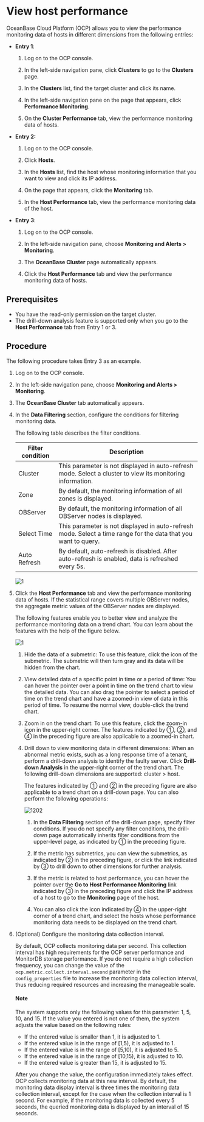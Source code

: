 # View host performance

OceanBase Cloud Platform (OCP) allows you to view the performance monitoring data of hosts in different dimensions from the following entries:

* **Entry 1**:

   1. Log on to the OCP console.

   2. In the left-side navigation pane, click **Clusters** to go to the **Clusters** page.

   3. In the **Clusters** list, find the target cluster and click its name.

   4. In the left-side navigation pane on the page that appears, click **Performance Monitoring**.

   5. On the **Cluster Performance** tab, view the performance monitoring data of hosts.

* **Entry 2:**

   1. Log on to the OCP console.

   2. Click **Hosts**.

   3. In the **Hosts** list, find the host whose monitoring information that you want to view and click its IP address.

   4. On the page that appears, click the **Monitoring** tab.

   5. In the **Host Performance** tab, view the performance monitoring data of the host.

* **Entry 3**:

   1. Log on to the OCP console.

   2. In the left-side navigation pane, choose **Monitoring and Alerts > Monitoring**.

   3. The **OceanBase Cluster** page automatically appears.

   4. Click the **Host Performance** tab and view the performance monitoring data of hosts.

## Prerequisites

* You have the read-only permission on the target cluster.
* The drill-down analysis feature is supported only when you go to the **Host Performance** tab from Entry 1 or 3.

## Procedure

The following procedure takes Entry 3 as an example.

1. Log on to the OCP console.

2. In the left-side navigation pane, choose **Monitoring and Alerts > Monitoring**.

3. The **OceanBase Cluster** tab automatically appears.

4. In the **Data Filtering** section, configure the conditions for filtering monitoring data.

   The following table describes the filter conditions.

   | Filter condition | Description |
   |---------------|---------|
   | Cluster | This parameter is not displayed in auto-refresh mode. Select a cluster to view its monitoring information.  |
   | Zone | By default, the monitoring information of all zones is displayed.  |
   | OBServer | By default, the monitoring information of all OBServer nodes is displayed.  |
   | Select Time | This parameter is not displayed in auto-refresh mode.  Select a time range for the data that you want to query.  |
   | Auto Refresh | By default, auto-refresh is disabled. After auto-refresh is enabled, data is refreshed every 5s.  |

   ![1](https://obbusiness-private.oss-cn-shanghai.aliyuncs.com/doc/img/ocp/420/%E9%9B%86%E7%BE%A4%E7%9B%91%E6%8E%A7-1.png)

5. Click the **Host Performance** tab and view the performance monitoring data of hosts. If the statistical range covers multiple OBServer nodes, the aggregate metric values of the OBServer nodes are displayed.

   The following features enable you to better view and analyze the performance monitoring data on a trend chart. You can learn about the features with the help of the figure below.

   ![1](https://help-static-aliyun-doc.aliyuncs.com/assets/img/en-US/0214633561/p440402.png)

   1. Hide the data of a submetric: To use this feature, click the icon of the submetric. The submetric will then turn gray and its data will be hidden from the chart.

   2. View detailed data of a specific point in time or a period of time: You can hover the pointer over a point in time on the trend chart to view the detailed data. You can also drag the pointer to select a period of time on the trend chart and have a zoomed-in view of data in this period of time. To resume the normal view, double-click the trend chart.

   3. Zoom in on the trend chart: To use this feature, click the zoom-in icon in the upper-right corner. The features indicated by ①, ②, and ④ in the preceding figure are also applicable to a zoomed-in chart.

   4. Drill down to view monitoring data in different dimensions: When an abnormal metric exists, such as a long response time of a tenant, perform a drill-down analysis to identify the faulty server. Click **Drill-down Analysis** in the upper-right corner of the trend chart. The following drill-down dimensions are supported: cluster > host.

      The features indicated by ① and ② in the preceding figure are also applicable to a trend chart on a drill-down page. You can also perform the following operations:

      ![1202](https://obbusiness-private.oss-cn-shanghai.aliyuncs.com/doc/img/ocp/420/%E4%B8%BB%E6%9C%BA%E7%9B%91%E6%8E%A7-1.png)

      1. In the **Data Filtering** section of the drill-down page, specify filter conditions. If you do not specify any filter conditions, the drill-down page automatically inherits filter conditions from the upper-level page, as indicated by ① in the preceding figure.

      2. If the metric has submetrics, you can view the submetrics, as indicated by ② in the preceding figure, or click the link indicated by ③ to drill down to other dimensions for further analysis.

      3. If the metric is related to host performance, you can hover the pointer over the **Go to Host Performance Monitoring** link indicated by ③ in the preceding figure and click the IP address of a host to go to the **Monitoring** page of the host.  

      4. You can also click the icon indicated by ④ in the upper-right corner of a trend chart, and select the hosts whose performance monitoring data needs to be displayed on the trend chart.

6. (Optional) Configure the monitoring data collection interval.

   By default, OCP collects monitoring data per second. This collection interval has high requirements for the OCP server performance and MonitorDB storage performance. If you do not require a high collection frequency, you can change the value of the `ocp.metric.collect.interval.second` parameter in the `config_properties` file to increase the monitoring data collection interval, thus reducing required resources and increasing the manageable scale.

   <main id="notice" type='explain'>
    <h4>Note</h4>
    <p>The system supports only the following values for this parameter: 1, 5, 10, and 15. If the value you entered is not one of them, the system adjusts the value based on the following rules:</p>
    <ul>
    <li>If the entered value is smaller than 1, it is adjusted to 1. </li>
    <li>If the entered value is in the range of [1,5), it is adjusted to 1. </li>
    <li>If the entered value is in the range of [5,10), it is adjusted to 5. </li>
    <li>If the entered value is in the range of [10,15), it is adjusted to 10. </li>
    <li>If the entered value is greater than 15, it is adjusted to 15. </li>
    </ul>
    </main>

   After you change the value, the configuration immediately takes effect. OCP collects monitoring data at this new interval. By default, the monitoring data display interval is three times the monitoring data collection interval, except for the case when the collection interval is 1 second. For example, if the monitoring data is collected every 5 seconds, the queried monitoring data is displayed by an interval of 15 seconds.
